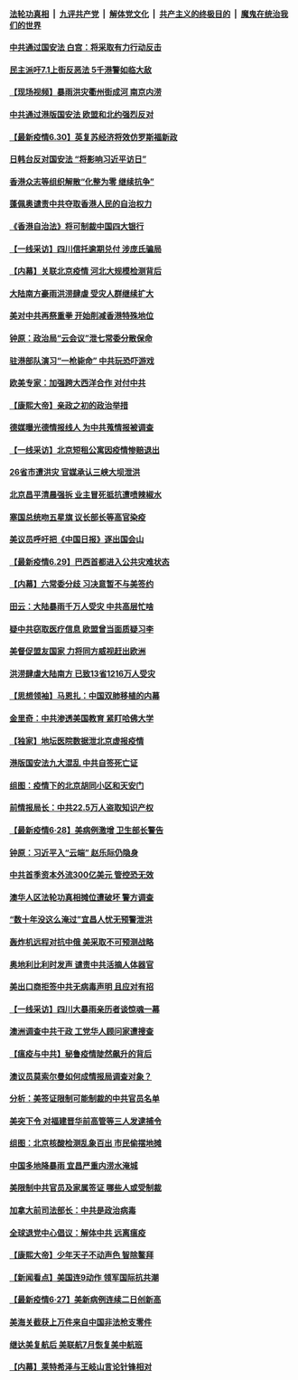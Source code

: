 ####  [法轮功真相](../../../../basic/blob/master/README.md?t=07010331) &nbsp;|&nbsp; [九评共产党](../../../../9ping.md/blob/master/README.md?t=07010331) &nbsp;|&nbsp; [解体党文化](../../../../jtdwh.md/blob/master/README.md?t=07010331)  &nbsp;|&nbsp; [共产主义的终极目的](../../../../gczydzjmd.md/blob/master/README.md?t=07010331) &nbsp;|&nbsp; [魔鬼在统治我们的世界](../../../../mgztzwmdsj.md/blob/master/README.md?t=07010331) 

#### [中共通过国安法 白宫：将采取有力行动反击](../pages/nf4514/n12222567.md?t=07010331) 

#### [民主派吁7.1上街反恶法 5千港警如临大敌](../pages/nf4514/n12222323.md?t=07010331) 

#### [【现场视频】暴雨洪灾衢州街成河 南京内涝](../pages/nf4514/n12221984.md?t=07010331) 

#### [中共通过港版国安法 欧盟和北约强烈反对](../pages/nf4514/n12222076.md?t=07010331) 

#### [【最新疫情6.30】英复苏经济将效仿罗斯福新政](../pages/nf4514/n12220711.md?t=07010331) 

#### [日韩台反对国安法 “将影响习近平访日”](../pages/nf4514/n12221801.md?t=07010331) 

#### [香港众志等组织解散“化整为零 继续抗争”](../pages/nf4514/n12221597.md?t=07010331) 

#### [蓬佩奥谴责中共夺取香港人民的自治权力](../pages/nf4514/n12222042.md?t=07010331) 

#### [《香港自治法》将可制裁中国四大银行](../pages/nf4514/n12221322.md?t=07010331) 

#### [【一线采访】四川信托逾期兑付 涉庞氏骗局](../pages/nf4514/n12220984.md?t=07010331) 

#### [【内幕】关联北京疫情 河北大规模检测背后](../pages/nf4514/n12219261.md?t=07010331) 

#### [大陆南方豪雨洪涝肆虐 受灾人群继续扩大](../pages/nf4514/n12220499.md?t=07010331) 

#### [美对中共再祭重拳 开始削减香港特殊地位](../pages/nf4514/n12220482.md?t=07010331) 

#### [钟原：政治局“云会议”泄七常委分散保命](../pages/nf4514/n12219887.md?t=07010331) 

#### [驻港部队演习“一枪毙命” 中共玩恐吓游戏](../pages/nf4514/n12220496.md?t=07010331) 

#### [欧美专家：加强跨大西洋合作 对付中共](../pages/nf4514/n12220420.md?t=07010331) 

#### [【康熙大帝】亲政之初的政治举措](../pages/nf4514/n12135604.md?t=07010331) 

#### [德媒曝光德情报线人 为中共蒐情报被调查](../pages/nf4514/n12219959.md?t=07010331) 

#### [【一线采访】北京短租公寓因疫情惨赔退出](../pages/nf4514/n12219505.md?t=07010331) 

#### [26省市遭洪灾 官媒承认三峡大坝泄洪](../pages/nf4514/n12219807.md?t=07010331) 

#### [北京昌平清晨强拆 业主冒死抵抗遭喷辣椒水](../pages/nf4514/n12219118.md?t=07010331) 

#### [塞国总统吻五星旗 议长部长等高官染疫](../pages/nf4514/n12219918.md?t=07010331) 

#### [美议员呼吁把《中国日报》逐出国会山](../pages/nf4514/n12219500.md?t=07010331) 

#### [【最新疫情6.29】巴西首都进入公共灾难状态](../pages/nf4514/n12215001.md?t=07010331) 

#### [【内幕】六常委分歧 习决意暂不与美签约](../pages/nf4514/n12216091.md?t=07010331) 

#### [田云：大陆暴雨千万人受灾 中共高层忙啥](../pages/nf4514/n12218401.md?t=07010331) 

#### [疑中共窃取医疗信息 欧盟曾当面质疑习李](../pages/nf4514/n12219204.md?t=07010331) 

#### [美督促盟友国家 力将同方威视赶出欧洲](../pages/nf4514/n12217695.md?t=07010331) 

#### [洪涝肆虐大陆南方 已致13省1216万人受灾](../pages/nf4514/n12218537.md?t=07010331) 

#### [【思想领袖】马恩扎：中国双肺移植的内幕](../pages/nf4514/n12047397.md?t=07010331) 

#### [金里奇：中共渗透美国教育 紧盯哈佛大学](../pages/nf4514/n12217783.md?t=07010331) 

#### [【独家】地坛医院数据泄北京虚报疫情](../pages/nf4514/n12217892.md?t=07010331) 

#### [港版国安法九大混乱 中共自签死亡证](../pages/nf4514/n12218021.md?t=07010331) 

#### [组图：疫情下的北京胡同小区和天安门](../pages/nf4514/n12217618.md?t=07010331) 

#### [前情报局长：中共22.5万人盗取知识产权](../pages/nf4514/n12217857.md?t=07010331) 

#### [【最新疫情6·28】美病例激增 卫生部长警告](../pages/nf4514/n12212934.md?t=07010331) 

#### [钟原：习近平入“云端” 赵乐际仍隐身](../pages/nf4514/n12217720.md?t=07010331) 

#### [中共首季资本外流300亿美元 管控恐无效](../pages/nf4514/n12217543.md?t=07010331) 

#### [澳华人区法轮功真相摊位遭破坏 警方调查](../pages/nf4514/n12217341.md?t=07010331) 

#### [“数十年没这么淹过”宜昌人忧无预警泄洪](../pages/nf4514/n12217308.md?t=07010331) 

#### [轰炸机远程对抗中俄 美采取不可预测战略](../pages/nf4514/n12205278.md?t=07010331) 

#### [奥地利比利时发声  谴责中共活摘人体器官](../pages/nf4514/n12216554.md?t=07010331) 

#### [美出口商拒签中共无病毒声明 且应对有招](../pages/nf4514/n12216909.md?t=07010331) 

#### [【一线采访】四川大暴雨亲历者谈惊魂一幕](../pages/nf4514/n12216420.md?t=07010331) 

#### [澳洲调查中共干政 工党华人顾问家遭搜查](../pages/nf4514/n12216804.md?t=07010331) 

#### [【瘟疫与中共】秘鲁疫情陡然飙升的背后](../pages/nf4514/n12216630.md?t=07010331) 

#### [澳议员莫索尔曼如何成情报局调查对象？](../pages/nf4514/n12216661.md?t=07010331) 

#### [分析：美签证限制可能制裁的中共官员名单](../pages/nf4514/n12216563.md?t=07010331) 

#### [美突下令 对福建晋华前高管等三人发逮捕令](../pages/nf4514/n12216296.md?t=07010331) 

#### [组图：北京核酸检测乱象百出 市民偷摆地摊](../pages/nf4514/n12216358.md?t=07010331) 

#### [中国多地降暴雨 宜昌严重内涝水淹城](../pages/nf4514/n12215877.md?t=07010331) 

#### [美限制中共官员及家属签证 哪些人或受制裁](../pages/nf4514/n12216208.md?t=07010331) 

#### [加拿大前司法部长：中共是政治病毒](../pages/nf4514/n12216076.md?t=07010331) 

#### [全球退党中心倡议：解体中共 远离瘟疫](../pages/nf4514/n12214964.md?t=07010331) 

#### [【康熙大帝】少年天子不动声色 智除鳌拜](../pages/nf4514/n12131792.md?t=07010331) 

#### [【新闻看点】美国连9动作 领军国际抗共潮](../pages/nf4514/n12215121.md?t=07010331) 

#### [【最新疫情6·27】美新病例连续二日创新高](../pages/nf4514/n12215389.md?t=07010331) 

#### [美海关截获上万件来自中国非法枪支零件](../pages/nf4514/n12215668.md?t=07010331) 

#### [继达美复航后 美联航7月恢复美中航班](../pages/nf4514/n12215347.md?t=07010331) 

#### [【内幕】莱特希泽与王岐山言论针锋相对](../pages/nf4514/n12212986.md?t=07010331) 

